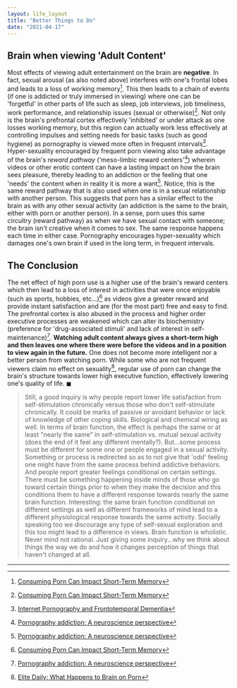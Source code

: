 ```yaml
---
layout: life_layout
title: "Better Things to Do"
date: "2021-04-17"
---
```


## Brain when viewing 'Adult Content'

Most effects of viewing adult entertainment on the brain are **negative**. In fact, sexual arousal (as also noted above) interferes with one's frontal lobes and leads to a loss of working memory[^2]. This then leads to a chain of events (if one is addicted or truly immersed in viewing) where one can be 'forgetful' in other parts of life such as sleep, job interviews, job timeliness, work performance, and relationship issues (sexual or otherwise)[^2]. Not only is the brain's prefrontal cortex effectively 'inhibited' or under attack as one losses working memory, but this region can actually work less effectively at controlling impulses and setting needs for basic tasks (such as good hygiene) as pornography is viewed more often in frequent intervals[^4]. Hyper-sexuality encouraged by frequent porn viewing also take advantage of the brain's *reward pathway* ('meso-limbic reward centers'[^3]) wherein videos or other erotic content can have a lasting impact on how the brain sees pleasure, thereby leading to an addiction or the feeling that one 'needs' the content when in reality it is more a want[^3]. Notice, this is the same reward pathway that is also used when one is in a sexual relationship with another person. This suggests that porn has a similar effect to the brain as with any other sexual activity (an addiction is the same to the brain, either with porn or another person). In a sense, porn uses this same circuitry (reward pathway) as when we have sexual contact with someone; the brain isn't creative when it comes to sex. The same response happens each time in either case. Pornography encourages hyper-sexuality which damages one's own brain if used in the long term, in frequent intervals.

## The Conclusion

The net effect of high porn use is a higher use of the brain's reward centers which then lead to a loss of interest in activities that were once enjoyable (such as sports, hobbies, etc...)[^2] as videos give a greater reward and provide instant satisfaction and are (for the most part) free and easy to find. The prefrontal cortex is also abused in the process and higher order executive processes are weakened which can alter its biochemistry (preference for 'drug-associated stimuli' and lack of interest in self-maintenance)[^3]. **Watching adult content always gives a short-term high and then leaves one where there were before the videos and in a position to view again in the future.** One does not become more intelligent nor a better person from watching porn. While some who are not frequent viewers claim no effect on sexuality[^1], regular use of porn can change the brain's structure towards lower high executive function, effectively lowering one's quality of life. $\blacksquare$

> Still, a good inquiry is why people report lower life satisfaction from self-stimulation chronically versus those who don't self-stimulate chronically. It could be marks of passive or avoidant behavior or lack of knowledge of other coping skills. Biological and chemical wiring as well. In terms of brain function, the effect is perhaps the same or at least "nearly the same" in self-stimulation vs. mutual sexual activity (does the end of it feel any different mentally?). But...some process must be different for some one or people engaged in a sexual activity. Something or process is redirected so as to not give that 'odd' feeling one might have from the same process behind addictive behaviors. And people report greater feelings conditional on certain settings. There must be something happening inside minds of those who go toward certain things prior to when they make the decision and this conditions them to have a different response towards nearly the same brain function. Interesting: the same brain function conditional on different settings as well as different frameworks of mind lead to a different physiological response towards the same activity. Socially speaking too we discourage any type of self-sexual exploration and this too might lead to a difference in views. Brain function is wholistic. Never mind not rational. Just giving some inquiry...why we think about things the way we do and how it changes perception of things that haven't changed at all.

---

[^1]: [Elite Daily: What Happens to Brain on Porn](https://www.elitedaily.com/p/heres-what-happens-in-your-brain-when-you-watch-porn-18760967)
[^2]: [Consuming Porn Can Impact Short-Term Memory](https://fightthenewdrug.org/researchers-watching-porn-hurts-your-brain-and-contributes-to-forgetfulness/)
[^3]: [Pornography addiction: A neuroscience perspective](https://www.ncbi.nlm.nih.gov/pmc/articles/PMC3050060/)
[^4]: [Internet Pornography and Frontotemporal Dementia](https://neuro.psychiatryonline.org/doi/full/10.1176/jnp.23.2.jnpe3)

